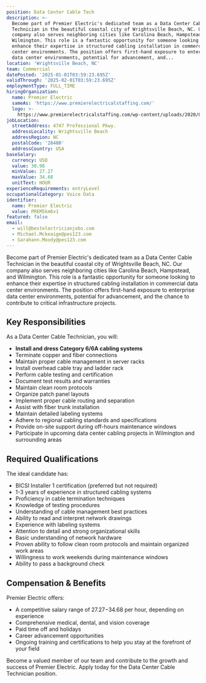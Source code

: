```yaml
---
position: Data Center Cable Tech
description: >-
  Become part of Premier Electric's dedicated team as a Data Center Cable
  Technician in the beautiful coastal city of Wrightsville Beach, NC. Our
  company also serves neighboring cities like Carolina Beach, Hampstead, and
  Wilmington. This role is a fantastic opportunity for someone looking to
  enhance their expertise in structured cabling installation in commercial data
  center environments. The position offers first-hand exposure to enterprise
  data center environments, potential for advancement, and...
location: 'Wrightsville Beach, NC'
team: Commercial
datePosted: '2025-01-01T03:59:23.695Z'
validThrough: '2025-02-01T03:59:23.695Z'
employmentType: FULL_TIME
hiringOrganization:
  name: Premier Electric
  sameAs: 'https://www.premierelectricalstaffing.com/'
  logo: >-
    https://www.premierelectricalstaffing.com/wp-content/uploads/2020/05/Premier-Electrical-Staffing-logo.png
jobLocation:
  streetAddress: 4747 Professional Pkwy.
  addressLocality: Wrightsville Beach
  addressRegion: NC
  postalCode: '28480'
  addressCountry: USA
baseSalary:
  currency: USD
  value: 30.98
  minValue: 27.27
  maxValue: 34.68
  unitText: HOUR
experienceRequirements: entryLevel
occupationalCategory: Voice Data
identifier:
  name: Premier Electric
  value: PREM5km6v1
featured: false
email:
  - will@bestelectricianjobs.com
  - Michael.Mckeaige@pes123.com
  - Sarahann.Moody@pes123.com
---
```




Become part of Premier Electric's dedicated team as a Data Center Cable Technician in the beautiful coastal city of Wrightsville Beach, NC. Our company also serves neighboring cities like Carolina Beach, Hampstead, and Wilmington. This role is a fantastic opportunity for someone looking to enhance their expertise in structured cabling installation in commercial data center environments. The position offers first-hand exposure to enterprise data center environments, potential for advancement, and the chance to contribute to critical infrastructure projects.

## Key Responsibilities

As a Data Center Cable Technician, you will:

- **Install and dress Category 6/6A cabling systems**
- Terminate copper and fiber connections
- Maintain proper cable management in server racks
- Install overhead cable tray and ladder rack
- Perform cable testing and certification
- Document test results and warranties
- Maintain clean room protocols
- Organize patch panel layouts
- Implement proper cable routing and separation
- Assist with fiber trunk installation
- Maintain detailed labeling systems
- Adhere to regional cabling standards and specifications
- Provide on-site support during off-hours maintenance windows
- Participate in upcoming data center cabling projects in Wilmington and surrounding areas

## Required Qualifications

The ideal candidate has:

- BICSI Installer 1 certification (preferred but not required)
- 1-3 years of experience in structured cabling systems
- Proficiency in cable termination techniques
- Knowledge of testing procedures
- Understanding of cable management best practices
- Ability to read and interpret network drawings
- Experience with labeling systems
- Attention to detail and strong organizational skills
- Basic understanding of network hardware
- Proven ability to follow clean room protocols and maintain organized work areas
- Willingness to work weekends during maintenance windows
- Ability to pass a background check

## Compensation & Benefits

Premier Electric offers:

- A competitive salary range of $27.27-$34.68 per hour, depending on experience
- Comprehensive medical, dental, and vision coverage
- Paid time off and holidays
- Career advancement opportunities
- Ongoing training and certifications to help you stay at the forefront of your field

Become a valued member of our team and contribute to the growth and success of Premier Electric. Apply today for the Data Center Cable Technician position.
